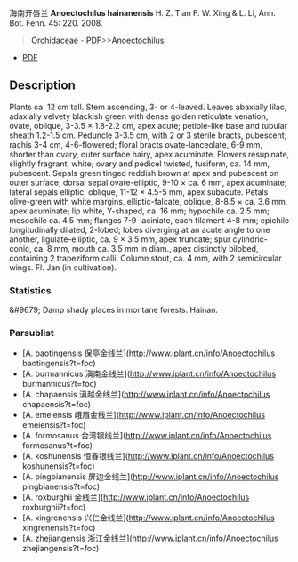 海南开唇兰 **Anoectochilus hainanensis** H. Z. Tian F. W. Xing & L. Li, Ann. Bot. Fenn. 45: 220. 2008.

> [Orchidaceae](http://www.iplant.cn/info/Orchidaceae?t=foc) - [PDF](http://www.iplant.cn/foc/pdf/Orchidaceae.pdf)>>[Anoectochilus](http://www.iplant.cn/info/Anoectochilus?t=foc)
 - [PDF](http://www.iplant.cn/foc/pdf/Anoectochilus.pdf)

## Description

Plants ca. 12 cm tall. Stem ascending, 3- or 4-leaved. Leaves abaxially lilac, adaxially velvety blackish green with dense golden reticulate venation, ovate, oblique, 3-3.5 × 1.8-2.2 cm, apex acute; petiole-like base and tubular sheath 1.2-1.5 cm. Peduncle 3-3.5 cm, with 2 or 3 sterile bracts, pubescent; rachis 3-4 cm, 4-6-flowered; floral bracts ovate-lanceolate, 6-9 mm, shorter than ovary, outer surface hairy, apex acuminate. Flowers resupinate, slightly fragrant, white; ovary and pedicel twisted, fusiform, ca. 14 mm, pubescent. Sepals green tinged reddish brown at apex and pubescent on outer surface; dorsal sepal ovate-elliptic, 9-10 × ca. 6 mm, apex acuminate; lateral sepals elliptic, oblique, 11-12 × 4.5-5 mm, apex subacute. Petals olive-green with white margins, elliptic-falcate, oblique, 8-8.5 × ca. 3.6 mm, apex acuminate; lip white, Y-shaped, ca. 16 mm; hypochile ca. 2.5 mm; mesochile ca. 4.5 mm; flanges 7-9-laciniate, each filament 4-8 mm; epichile longitudinally dilated, 2-lobed; lobes diverging at an acute angle to one another, ligulate-elliptic, ca. 9 × 3.5 mm, apex truncate; spur cylindric-conic, ca. 8 mm, mouth ca. 3.5 mm in diam., apex distinctly bilobed, containing 2 trapeziform calli. Column stout, ca. 4 mm, with 2 semicircular wings. Fl. Jan (in cultivation).

### Statistics
&amp;#9679; Damp shady places in montane forests. Hainan.



### Parsublist

* [A.  baotingensis  保亭金线兰](http://www.iplant.cn/info/Anoectochilus baotingensis?t=foc)
* [A.  burmannicus  滇南金线兰](http://www.iplant.cn/info/Anoectochilus burmannicus?t=foc)
* [A.  chapaensis  滇越金线兰](http://www.iplant.cn/info/Anoectochilus chapaensis?t=foc)
* [A.  emeiensis  峨眉金线兰](http://www.iplant.cn/info/Anoectochilus emeiensis?t=foc)
* [A.  formosanus  台湾银线兰](http://www.iplant.cn/info/Anoectochilus formosanus?t=foc)
* [A.  koshunensis  恒春银线兰](http://www.iplant.cn/info/Anoectochilus koshunensis?t=foc)
* [A.  pingbianensis  屏边金线兰](http://www.iplant.cn/info/Anoectochilus pingbianensis?t=foc)
* [A.  roxburghii  金线兰](http://www.iplant.cn/info/Anoectochilus roxburghii?t=foc)
* [A.  xingrenensis  兴仁金线兰](http://www.iplant.cn/info/Anoectochilus xingrenensis?t=foc)
* [A.  zhejiangensis  浙江金线兰](http://www.iplant.cn/info/Anoectochilus zhejiangensis?t=foc)
